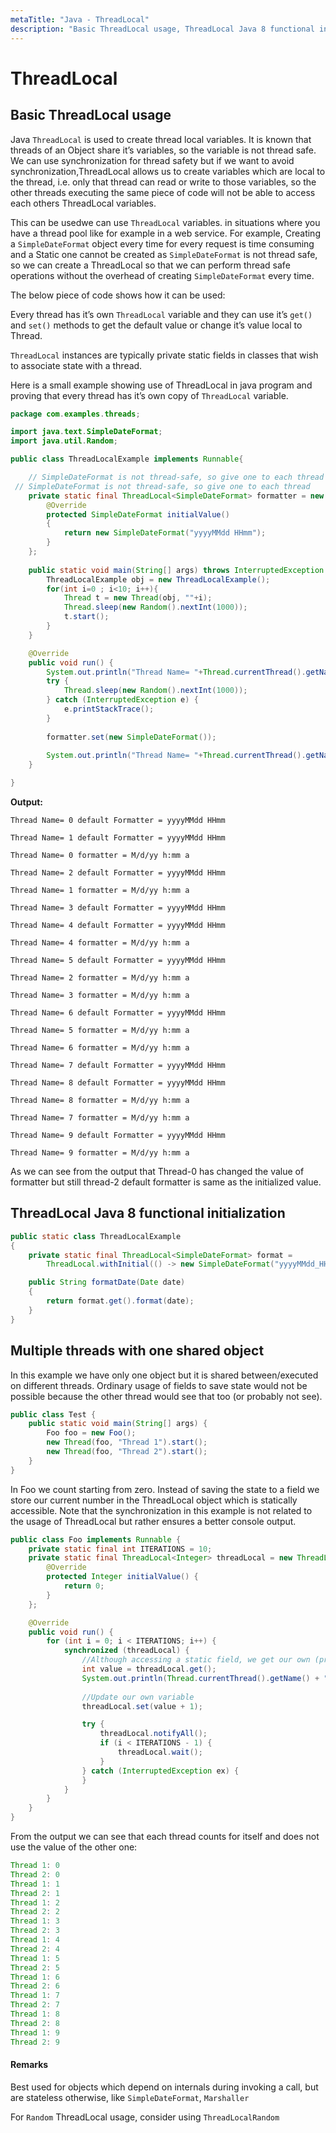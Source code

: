 ```yaml
---
metaTitle: "Java - ThreadLocal"
description: "Basic ThreadLocal usage, ThreadLocal Java 8 functional initialization, Multiple threads with one shared object"
---
```


# ThreadLocal



## Basic ThreadLocal usage


Java `ThreadLocal` is used to create thread local variables. It is known that threads of an Object share it’s variables, so the variable is not thread safe. We can use synchronization for thread safety but if we want to avoid synchronization,ThreadLocal allows us to create variables which are local to the thread, i.e. only that thread can read or write to those variables, so the other threads executing the same piece of code will not be able to access each others ThreadLocal variables.

This can be usedwe can use `ThreadLocal` variables.
in situations where you have a thread pool like for example in a web service. For example, Creating a `SimpleDateFormat` object every time for every request is time consuming and a Static one cannot be created as `SimpleDateFormat` is not thread safe, so we can create a ThreadLocal so that we can perform thread safe operations without the overhead of creating `SimpleDateFormat` every time.

The below piece of code shows how it can be used:

Every thread has it’s own `ThreadLocal` variable and they can use it’s `get()` and `set()` methods to get the default value or change it’s value local to Thread.

`ThreadLocal` instances are typically private static fields in classes that wish to associate state with a thread.

Here is a small example showing use of ThreadLocal in java program and proving that every thread has it’s own copy of `ThreadLocal` variable.

```java
package com.examples.threads;

import java.text.SimpleDateFormat;
import java.util.Random;

public class ThreadLocalExample implements Runnable{

    // SimpleDateFormat is not thread-safe, so give one to each thread
 // SimpleDateFormat is not thread-safe, so give one to each thread
    private static final ThreadLocal<SimpleDateFormat> formatter = new ThreadLocal<SimpleDateFormat>(){
        @Override
        protected SimpleDateFormat initialValue()
        {
            return new SimpleDateFormat("yyyyMMdd HHmm");
        }
    };
    
    public static void main(String[] args) throws InterruptedException {
        ThreadLocalExample obj = new ThreadLocalExample();
        for(int i=0 ; i<10; i++){
            Thread t = new Thread(obj, ""+i);
            Thread.sleep(new Random().nextInt(1000));
            t.start();
        }
    }

    @Override
    public void run() {
        System.out.println("Thread Name= "+Thread.currentThread().getName()+" default Formatter = "+formatter.get().toPattern());
        try {
            Thread.sleep(new Random().nextInt(1000));
        } catch (InterruptedException e) {
            e.printStackTrace();
        }
        
        formatter.set(new SimpleDateFormat());
        
        System.out.println("Thread Name= "+Thread.currentThread().getName()+" formatter = "+formatter.get().toPattern());
    }

}

```

**Output:**

`Thread Name= 0 default Formatter = yyyyMMdd HHmm`

`Thread Name= 1 default Formatter = yyyyMMdd HHmm`

`Thread Name= 0 formatter = M/d/yy h:mm a`

`Thread Name= 2 default Formatter = yyyyMMdd HHmm`

`Thread Name= 1 formatter = M/d/yy h:mm a`

`Thread Name= 3 default Formatter = yyyyMMdd HHmm`

`Thread Name= 4 default Formatter = yyyyMMdd HHmm`

`Thread Name= 4 formatter = M/d/yy h:mm a`

`Thread Name= 5 default Formatter = yyyyMMdd HHmm`

`Thread Name= 2 formatter = M/d/yy h:mm a`

`Thread Name= 3 formatter = M/d/yy h:mm a`

`Thread Name= 6 default Formatter = yyyyMMdd HHmm`

`Thread Name= 5 formatter = M/d/yy h:mm a`

`Thread Name= 6 formatter = M/d/yy h:mm a`

`Thread Name= 7 default Formatter = yyyyMMdd HHmm`

`Thread Name= 8 default Formatter = yyyyMMdd HHmm`

`Thread Name= 8 formatter = M/d/yy h:mm a`

`Thread Name= 7 formatter = M/d/yy h:mm a`

`Thread Name= 9 default Formatter = yyyyMMdd HHmm`

`Thread Name= 9 formatter = M/d/yy h:mm a`

As we can see from the output that Thread-0 has changed the value of formatter but still thread-2 default formatter is same as the initialized value.



## ThreadLocal Java 8 functional initialization


```java
public static class ThreadLocalExample
{
    private static final ThreadLocal<SimpleDateFormat> format = 
        ThreadLocal.withInitial(() -> new SimpleDateFormat("yyyyMMdd_HHmm"));

    public String formatDate(Date date)
    {
        return format.get().format(date);
    }
}

```



## Multiple threads with one shared object


In this example we have only one object but it is shared between/executed on different threads. Ordinary usage of fields to save state would not be possible because the other thread would see that too (or probably not see).

```java
public class Test {
    public static void main(String[] args) {
        Foo foo = new Foo();
        new Thread(foo, "Thread 1").start();
        new Thread(foo, "Thread 2").start();
    }
}

```

In Foo we count starting from zero. Instead of saving the state to a field we store our current number in the ThreadLocal object which is statically accessible.
Note that the synchronization in this example is not related to the usage of ThreadLocal but rather ensures a better console output.

```java
public class Foo implements Runnable {
    private static final int ITERATIONS = 10;
    private static final ThreadLocal<Integer> threadLocal = new ThreadLocal<Integer>() {
        @Override
        protected Integer initialValue() {
            return 0;
        }
    };

    @Override
    public void run() {
        for (int i = 0; i < ITERATIONS; i++) {
            synchronized (threadLocal) {
                //Although accessing a static field, we get our own (previously saved) value.
                int value = threadLocal.get();
                System.out.println(Thread.currentThread().getName() + ": " + value);
                
                //Update our own variable
                threadLocal.set(value + 1);

                try {
                    threadLocal.notifyAll();
                    if (i < ITERATIONS - 1) {
                        threadLocal.wait();
                    }
                } catch (InterruptedException ex) {
                }
            }
        }
    }
}

```

From the output we can see that each thread counts for itself and does not use the value of the other one:

```java
Thread 1: 0
Thread 2: 0
Thread 1: 1
Thread 2: 1
Thread 1: 2
Thread 2: 2
Thread 1: 3
Thread 2: 3
Thread 1: 4
Thread 2: 4
Thread 1: 5
Thread 2: 5
Thread 1: 6
Thread 2: 6
Thread 1: 7
Thread 2: 7
Thread 1: 8
Thread 2: 8
Thread 1: 9
Thread 2: 9

```



#### Remarks


Best used for objects which depend on internals during invoking a call, but are stateless otherwise, like `SimpleDateFormat`, `Marshaller`

For `Random` ThreadLocal usage, consider using `ThreadLocalRandom`

